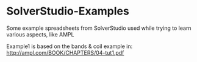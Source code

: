 # SolverStudio-Examples
Some example spreadsheets from SolverStudio used while trying to learn various aspects, like AMPL

Example1 is based on the bands & coil example in: http://ampl.com/BOOK/CHAPTERS/04-tut1.pdf

